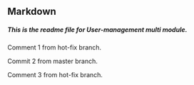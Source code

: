 ## Markdown

##### This is the _readme_ file for **User-management** multi module.

Comment 1 from hot-fix branch.

Commit 2 from master branch.

Comment 3 from hot-fix branch.

